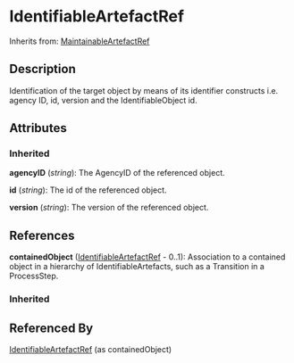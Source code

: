 
# IdentifiableArtefactRef

Inherits from: [MaintainableArtefactRef](MaintainableArtefactRef.md)



## Description

Identification of the target object by means of its identifier constructs i.e. agency ID, id, version and the IdentifiableObject id.


## Attributes

### Inherited

**agencyID** (*string*): The AgencyID of the referenced object.

**id** (*string*): The id of the referenced object.

**version** (*string*): The version of the referenced object.



## References

**containedObject** ([IdentifiableArtefactRef](IdentifiableArtefactRef.md) - 0..1): Association to a contained object in a hierarchy of IdentifiableArtefacts, such as a Transition in a ProcessStep.

### Inherited



## Referenced By

[IdentifiableArtefactRef](IdentifiableArtefactRef.md) (as containedObject)


